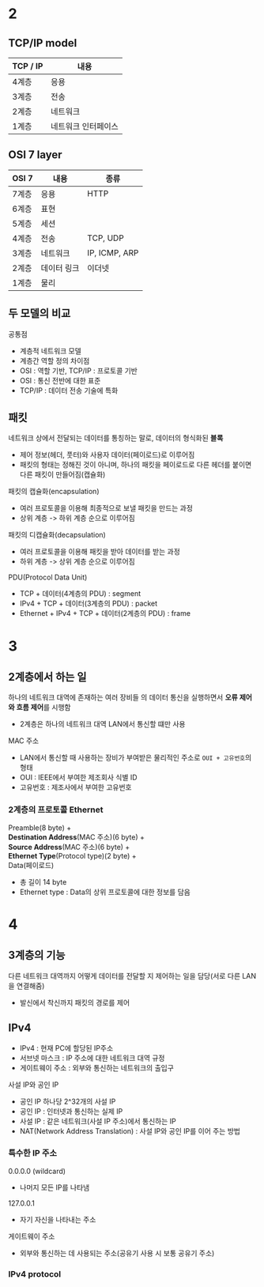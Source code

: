 # 2

## TCP/IP model

| TCP / IP |  내용  |
|------|------------|
| 4계층 | 응용    	
| 3계층 | 전송    	
| 2계층 | 네트워크    	
| 1계층 | 네트워크 인터페이스

## OSI 7 layer

| OSI 7 | 내용 | 종류 |
|-------|------|------|
| 7계층 | 응용 | HTTP |
| 6계층 | 표현 |
| 5계층 | 세션 |
| 4계층 | 전송 | TCP, UDP |
| 3계층 | 네트워크 | IP, ICMP, ARP |
| 2계층 | 데이터 링크 | 이더넷 |
| 1계층 | 물리 |

## 두 모델의 비교
공통점
- 계층적 네트워크 모델
- 계층간 역할 정의
차이점
- OSI : 역할 기반, TCP/IP : 프로토콜 기반
- OSI : 통신 전반에 대한 표준
- TCP/IP : 데이터 전송 기술에 특화

## 패킷
네트워크 상에서 전달되는 데이터를 통칭하는 말로, 데이터의 형식화된 **블록**
- 제어 정보(헤더, 풋터)와 사용자 데이터(페이로드)로 이루어짐
- 패킷의 형태는 정해진 것이 아니며, 하나의 패킷을 페이로드로 다른 헤더를 붙이면 다른 패킷이 만들어짐(캡슐화)

패킷의 캡슐화(encapsulation)
- 여러 프로토콜을 이용해 최종적으로 보낼 패킷을 만드는 과정
- 상위 계층 -> 하위 계층 순으로 이루어짐

패킷의 디캡슐화(decapsulation)
- 여러 프로토콜을 이용해 패킷을 받아 데이터를 받는 과정
- 하위 계층 -> 상위 계층 순으로 이루어짐

PDU(Protocol Data Unit)
- TCP + 데이터(4계층의 PDU) : segment
- IPv4 + TCP + 데이터(3계층의 PDU) : packet
- Ethernet + IPv4 + TCP + 데이터(2계층의 PDU) : frame

# 3

## 2계층에서 하는 일
하나의 네트워크 대역에 존재하는 여러 장비들 의 데이터 통신을 실행하면서 **오류 제어와 흐름 제어**를 시행함
- 2계층은 하나의 네트워크 대역 LAN에서 통신할 떄만 사용

MAC 주소
- LAN에서 통신할 때 사용하는 장비가 부여받은 물리적인 주소로 ```OUI + 고유번호```의 형태
- OUI : IEEE에서 부여한 제조회사 식별 ID
- 고유번호 : 제조사에서 부여한 고유번호

### 2계층의 프로토콜 Ethernet
Preamble(8 byte) + <br>
**Destination Address**(MAC 주소)(6 byte) +<br>
**Source Address**(MAC 주소)(6 byte) +<br>
**Ethernet Type**(Protocol type)(2 byte) +<br>
Data(페이로드)
- 총 길이 14 byte
- Ethernet type : Data의 상위 프로토콜에 대한 정보를 담음

# 4

## 3계층의 기능
다른 네트워크 대역까지 어떻게 데이터를 전달할 지 제어하는 일을 담당(서로 다른 LAN을 연결해줌)
- 발신에서 착신까지 패킷의 경로를 제어

## IPv4
- IPv4 : 현재 PC에 할당된 IP주소
- 서브넷 마스크 : IP 주소에 대한 네트워크 대역 규정
- 게이트웨이 주소 : 외부와 통신하는 네트워크의 출입구

사설 IP와 공인 IP
- 공인 IP 하나당 2^32개의 사설 IP
- 공인 IP : 인터넷과 통신하는 실제 IP
- 사설 IP : 같은 네트워크(사설 IP 주소)에서 통신하는 IP
- NAT(Network Address Translation) : 사설 IP와 공인 IP를 이어 주는 방법

### 특수한 IP 주소

0.0.0.0 (wildcard)
- 나머지 모든 IP를 나타냄

127.0.0.1
- 자기 자신을 나타내는 주소

게이트웨이 주소
- 외부와 통신하는 데 사용되는 주소(공유기 사용 시 보통 공유기 주소)

### IPv4 protocol

